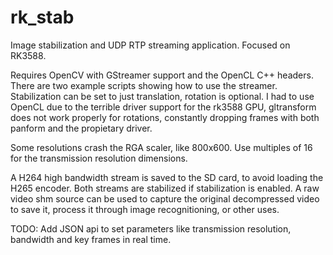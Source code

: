 # rk_stab
Image stabilization and UDP RTP streaming application. Focused on RK3588.

Requires OpenCV with GStreamer support and the OpenCL C++ headers. There are two example scripts showing how to use the streamer. Stabilization can be set to just translation, rotation is optional. I had to use OpenCL due to the terrible driver support for the rk3588 GPU, gltransform does not work properly for rotations, constantly dropping frames with both panform and the propietary driver.

Some resolutions crash the RGA scaler, like 800x600. Use multiples of 16 for the transmission resolution dimensions.

A H264 high bandwidth stream is saved to the SD card, to avoid loading the H265 encoder. Both streams are stabilized if stabilization is enabled. A raw video shm source can be used to capture the original decompressed video to save it, process it through image recognitioning, or other uses.

TODO:
Add JSON api to set parameters like transmission resolution, bandwidth and key frames in real time.
